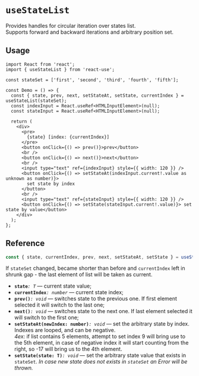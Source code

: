 # `useStateList`

Provides handles for circular iteration over states list.  
Supports forward and backward iterations and arbitrary position set.

## Usage

```tsx
import React from 'react';
import { useStateList } from 'react-use';

const stateSet = ['first', 'second', 'third', 'fourth', 'fifth'];

const Demo = () => {
  const { state, prev, next, setStateAt, setState, currentIndex } = useStateList(stateSet);
  const indexInput = React.useRef<HTMLInputElement>(null);
  const stateInput = React.useRef<HTMLInputElement>(null);

  return (
    <div>
      <pre>
        {state} [index: {currentIndex}]
      </pre>
      <button onClick={() => prev()}>prev</button>
      <br />
      <button onClick={() => next()}>next</button>
      <br />
      <input type="text" ref={indexInput} style={{ width: 120 }} />
      <button onClick={() => setStateAt(indexInput.current!.value as unknown as number)}>
        set state by index
      </button>
      <br />
      <input type="text" ref={stateInput} style={{ width: 120 }} />
      <button onClick={() => setState(stateInput.current!.value)}> set state by value</button>
    </div>
  );
};
```

## Reference

<!-- eslint-skip -->

```ts
const { state, currentIndex, prev, next, setStateAt, setState } = useStateList<T>(stateSet: T[] = []);
```

If `stateSet` changed, became shorter than before and `currentIndex` left in shrunk gap - the last element of list will be taken as current.

- **`state`**_`: T`_ &mdash; current state value;
- **`currentIndex`**_`: number`_ &mdash; current state index;
- **`prev()`**_`: void`_ &mdash; switches state to the previous one. If first element selected it will switch to the last one;
- **`next()`**_`: void`_ &mdash; switches state to the next one. If last element selected it will switch to the first one;
- **`setStateAt(newIndex: number)`**_`: void`_ &mdash; set the arbitrary state by index. Indexes are looped, and can be negative.  
  _4ex:_ if list contains 5 elements, attempt to set index 9 will bring use to the 5th element, in case of negative index it will start counting from the right, so -17 will bring us to the 4th element.
- **`setState(state: T)`**_`: void`_ &mdash; set the arbitrary state value that exists in `stateSet`. _In case new state does not exists in `stateSet` an Error will be thrown._
